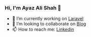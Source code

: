 <h3>Hi, I'm Ayaz Ali Shah 👋</h3>

- 🔭 I’m currently working on [Laravel](https://laravel.com)
- 👯 I’m looking to collaborate on [Blog](https://coderadvise.com)
- 📫 How to reach me: [Linkedin](https://www.linkedin.com/in/ayazalishah/)
